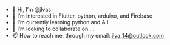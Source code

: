 - 👋 Hi, I’m @jlvas
- 👀 I’m interested in Flutter, python, arduino, and Firebase
- 🌱 I’m currently learning python and A I 
- 💞️ I’m looking to collaborate on ...
- 📫 How to reach me, through my email: jlva_14@outlook.com

<!---
jlvas/jlvas is a ✨ special ✨ repository because its `README.md` (this file) appears on your GitHub profile.
You can click the Preview link to take a look at your changes.
--->

